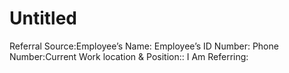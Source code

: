 # Untitled

Referral Source:Employee’s Name: Employee’s ID Number: Phone Number:Current Work location & Position:: I Am Referring: